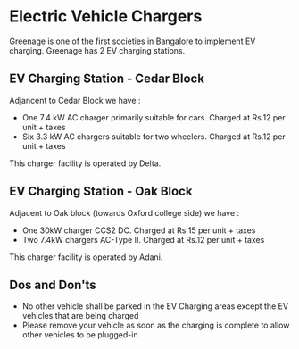 
# Electric Vehicle Chargers


Greenage is one of the first societies in Bangalore to implement EV charging. Greenage has 2 EV charging stations.

## EV Charging Station - Cedar Block

Adjancent to Cedar Block we have :
- One 7.4 kW AC charger primarily suitable for cars. Charged at Rs.12 per unit + taxes
- Six 3.3 kW AC chargers suitable for two wheelers. Charged at Rs.12 per unit + taxes

This charger facility is operated by Delta.

 
 ## EV Charging Station - Oak Block

Adjacent to Oak block (towards Oxford college side) we have :
- One 30kW charger CCS2 DC. Charged at Rs 15 per unit + taxes
- Two 7.4kW chargers AC-Type II. Charged at Rs.12 per unit + taxes

This charger facility is operated by Adani. 


 ## Dos and Don'ts

 - No other vehicle shall be parked in the EV Charging areas except the EV vehicles that are being charged
 - Please remove your vehicle as soon as the charging is complete to allow other vehicles to be plugged-in
